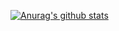 [![Anurag's github stats](https://github-readme-stats.vercel.app/api?username=SomeAspy)](https://github.com/anuraghazra/github-readme-stats)
